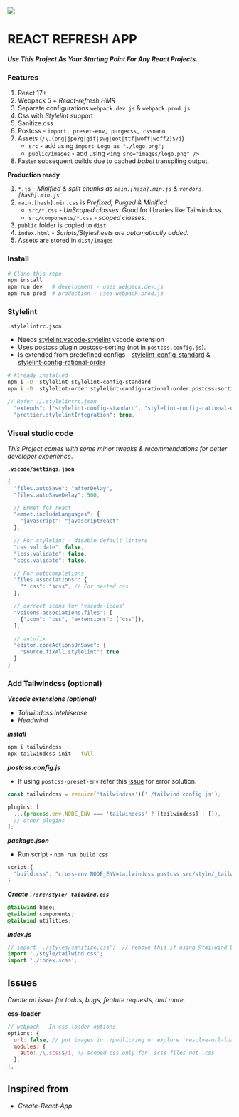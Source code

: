 <!-- ![alt](https://i.imgur.com/VLGNErN.png)
![alt](https://i.imgur.com/nkaS868.png) -->

![](https://i.imgur.com/mrHwrbH.png)

# REACT REFRESH APP

**_Use This Project As Your Starting Point For Any React Projects._**

### Features

1. React 17+
2. Webpack 5 + _React-refresh HMR_
3. Separate configurations `webpack.dev.js` & `webpack.prod.js`
4. Css with _Stylelint_ support
5. Sanitize.css
6. Postcss - `import, preset-env, purgecss, cssnano`
7. Assets (`/\.(png|jpe?g|gif|svg|eot|ttf|woff|woff2)$/i`)
   - `src` - add using `import Logo as "./logo.png";`
   - `public/images` - add using `<img src="images/logo.png" />`
8. Faster subsequent builds due to cached _babel_ transpiling output.

**Production ready**

1. `*.js` - _Minified & split chunks as `main.[hash].min.js` & `vendors.[hash].min.js`_
2. `main.[hash].min.css` is _Prefixed, Purged & Minified_
   - `src/*.css` - _UnScoped classes_. Good for libraries like Tailwindcss.
   - `src/components/*.css` - _scoped classes_.
3. `public` folder is copied to `dist`
4. `index.html` - _Scripts/Stylesheets are automatically added._
5. Assets are stored in `dist/images`

### Install

```bash
# Clone this repo
npm install
npm run dev   # development - uses webpack.dev.js
npm run prod  # production - uses webpack.prod.js
```

### Stylelint

`.stylelintrc.json`

- Needs [stylelint.vscode-stylelint](https://marketplace.visualstudio.com/items?itemName=stylelint.vscode-stylelint) vscode extension
- Uses postcss plugin [postcss-sorting](https://github.com/hudochenkov/postcss-sorting) (not in `postcss.config.js`).
- Is extended from predefined configs - [stylelint-config-standard](https://github.com/stylelint/stylelint-config-standard) & [stylelint-config-rational-order](https://github.com/constverum/stylelint-config-rational-order)

```bash
# Already installed
npm i -D  stylelint stylelint-config-standard
npm i -D  stylelint-order stylelint-config-rational-order postcss-sorting
```

```js
// Refer ./.stylelintrc.json
  "extends": ["stylelint-config-standard", "stylelint-config-rational-order"],
  "prettier.stylelintIntegration": true,
```

### Visual studio code

_This Project comes with some minor tweaks & recommendations for better developer experience_.

**`.vscode/settings.json`**

```js
{
  "files.autoSave": "afterDelay",
  "files.autoSaveDelay": 500,

  // Emmet for react
  "emmet.includeLanguages": {
    "javascript": "javascriptreact"
  },

  // For stylelint - disable default linters
  "css.validate": false,
  "less.validate": false,
  "scss.validate": false,

  // For autocompletions
  "files.associations": {
    "*.css": "scss", // For nested css
  },

  // correct icons for "vscode-icons"
  "vsicons.associations.files": [
    {"icon": "css", "extensions": ["css"]},
  ],

  // autofix
  "editor.codeActionsOnSave": {
    "source.fixAll.stylelint": true
  }
}
```

### Add Tailwindcss (optional)

**_Vscode extensions (optional)_**

- _Tailwindcss intellisense_
- _Headwind_

**_install_**

```bash
npm i tailwindcss
npx tailwindcss init --full
```

**_postcss.config.js_**

- If using `postcss-preset-env` refer this [issue](https://github.com/tailwindlabs/tailwindcss/discussions/2462#discussioncomment-86591) for error solution.

```js
const tailwindcss = require('tailwindcss')('./tailwind.config.js');

plugins: [
  ...(process.env.NODE_ENV === 'tailwindcss' ? [tailwindcss] : []),
  // other plugins
];
```

**_package.json_**

- Run script - `npm run build:css`

```js
script:{
  "build:css": "cross-env NODE_ENV=tailwindcss postcss src/style/_tailwind.css -o src/style/tailwind.css ",
}
```

**_Create `./src/style/_tailwind.css`_**

```css
@tailwind base;
@tailwind components;
@tailwind utilities;
```

**_index.js_**

```js
// import './styles/sanitize.css';  // remove this if using @tailwind base
import './style/tailwind.css';
import './index.scss';
```

## Issues

_Create an issue for todos, bugs, feature requests, and more._

**css-loader**

```js
// webpack - In css-loader options
options: {
  url: false, // put images in ./public/img or explore 'resolve-url-loader'
  modules: {
    auto: /\.scss$/i, // scoped css only for .scss files not .css
  },
},
```

## Inspired from

- _Create-React-App_
